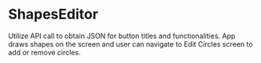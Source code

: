 # ShapesEditor

Utilize API call to obtain JSON for button titles and functionalities.
App draws shapes on the screen and user can navigate to Edit Circles 
screen to add or remove circles.
